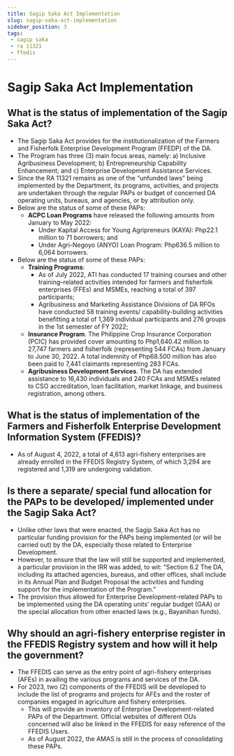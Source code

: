 ```yaml
---
title: Sagip Saka Act Implementation
slug: sagip-saka-act-implementation
sidebar_position: 3
tags:
 - sagip saka
 - ra 11321
 - ffedis
---
```


# Sagip Saka Act Implementation


## What is the status of implementation of the Sagip Saka Act?

- The Sagip Saka Act provides for the institutionalization of the Farmers and Fisherfolk Enterprise Development Program (FFEDP) of the DA.
- The Program has three (3) main focus areas, namely: a) Inclusive Agribusiness Development; b) Entrepreneurship Capability Enhancement; and c) Enterprise Development Assistance Services.
- Since the RA 11321 remains as one of the “unfunded laws” being implemented by the Department, its programs, activities, and projects are undertaken through the regular PAPs or budget of concerned DA operating units, bureaus, and agencies, or by attribution only.
- Below are the status of some of these PAPs:
  - __ACPC Loan Programs__ have released the following amounts from January to May 2022:
    - Under Kapital Access for Young Agripreneurs (KAYA): Php22.1 million to 71 borrowers; and
    - Under Agri-Negoyo (ANYO) Loan Program: Php636.5 million to 6,064 borrowers.
- Below are the status of some of these PAPs:
  - __Training Programs__:
      - As of July 2022, ATI has conducted 17 training courses and other training–related activities intended for farmers and fisherfolk enterprises (FFEs) and MSMEs, reaching a total of 397 participants;
      - Agribusiness and Marketing Assistance Divisions of DA RFOs have conducted 58 training events/ capability-building activities benefitting a total of 1,369 individual participants and 276 groups in the 1st semester of FY 2022;
  - __Insurance Program__. The  Philippine Crop Insurance Corporation (PCIC) has provided cover amounting to Php1,640.42 million to 27,747 farmers and fisherfolk (representing 544 FCAs) from January to June 30, 2022. A total indemnity of Php68.500 million has also been paid to 7,441 claimants representing 283 FCAs.
  - __Agribusiness Development Services__. The DA has extended assistance to 16,430 individuals and 240 FCAs and MSMEs related to CSO accreditation, loan facilitation, market linkage, and business registration, among others.

## What is the status of implementation of the Farmers and Fisherfolk Enterprise Development Information System (FFEDIS)?

- As of August 4, 2022, a total of 4,613 agri-fishery enterprises are already enrolled in the FFEDIS Registry System, of which 3,294 are registered and 1,319 are undergoing validation.

## Is there a separate/ special fund allocation for the PAPs to be developed/ implemented under the Sagip Saka Act?

- Unlike other laws that were enacted, the Sagip Saka Act has no particular funding provision for the PAPs being implemented (or will be carried out) by the DA, especially those related to Enterprise Development.
- However, to ensure that the law will still be supported and implemented, a particular provision in the IRR was added, to wit: “Section 6.2 The DA, including its attached agencies, bureaus, and other offices, shall include in its Annual Plan and Budget Proposal the activities and funding support for the implementation of the Program.”  
- The provision thus allowed for Enterprise Development-related PAPs to be implemented using the DA operating units’ regular budget (GAA) or the special allocation from other enacted laws (e.g., Bayanihan funds).


## Why should an agri-fishery enterprise register in the FFEDIS Registry system and how will it help the government?

- The FFEDIS can serve as the entry point of agri-fishery enterprises (AFEs) in availing the various programs and services of the DA.
- For 2023, two (2) components of the FFEDIS will be developed to include the list of programs and projects for AFEs and the roster of companies engaged in agriculture and fishery enterprises.  
  - This will provide an inventory of Enterprise Development-related PAPs of the Department. Official websites of different OUs concerned will also be linked in the FFEDIS for easy reference of the FFEDIS Users.  
  - As of August 2022, the AMAS is still in the process of consolidating these PAPs.


